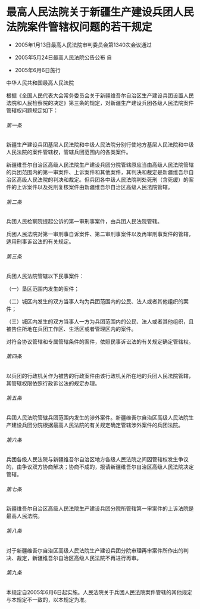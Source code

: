 # 最高人民法院关于新疆生产建设兵团人民法院案件管辖权问题的若干规定

- 2005年1月13日最高人民法院审判委员会第1340次会议通过

- 2005年5月24日最高人民法院公告公布 自

- 2005年6月6日施行

<!-- INFO END -->

中华人民共和国最高人民法院

根据《全国人民代表大会常务委员会关于新疆维吾尔自治区生产建设兵团设置人民法院和人民检察院的决定》第三条的规定，对新疆生产建设兵团各级人民法院案件管辖权问题规定如下：

###### 第一条

新疆生产建设兵团基层人民法院和中级人民法院分别行使地方基层人民法院和中级人民法院的案件管辖权，管辖兵团范围内的各类案件。

新疆维吾尔自治区高级人民法院生产建设兵团分院管辖原应当由高级人民法院管辖的兵团范围内的第一审案件、上诉案件和其他案件，其判决和裁定是新疆维吾尔自治区高级人民法院的判决和裁定。但兵团各中级人民法院判处死刑（含死缓）的案件的上诉案件以及死刑复核案件由新疆维吾尔自治区高级人民法院管辖。

###### 第二条

兵团人民检察院提起公诉的第一审刑事案件，由兵团人民法院管辖。

兵团人民法院对第一审刑事自诉案件、第二审刑事案件以及再审刑事案件的管辖，适用刑事诉讼法的有关规定。

###### 第三条

兵团人民法院管辖以下民事案件：

（一）垦区范围内发生的案件；

（二）城区内发生的双方当事人均为兵团范围内的公民、法人或者其他组织的案件；

（三）城区内发生的双方当事人一方为兵团范围内的公民、法人或者其他组织，且被告住所地在兵团工作区、生活区或者管理区内的案件。

对符合协议管辖和专属管辖条件的案件，依照民事诉讼法的有关规定确定管辖权。

###### 第四条

以兵团的行政机关作为被告的行政案件由该行政机关所在地的兵团人民法院管辖，其管辖权限依照行政诉讼法的规定办理。

###### 第五条

兵团人民法院管辖兵团范围内发生的涉外案件。新疆维吾尔自治区高级人民法院生产建设兵团分院根据最高人民法院的有关规定确定管辖涉外案件的兵团法院。

###### 第六条

兵团各级人民法院与新疆维吾尔自治区地方各级人民法院之间因管辖权发生争议的，由争议双方协商解决；协商不成的，报请新疆维吾尔自治区高级人民法院决定管辖。

###### 第七条

新疆维吾尔自治区高级人民法院生产建设兵团分院所管辖第一审案件的上诉法院是最高人民法院。

###### 第八条

对于新疆维吾尔自治区高级人民法院生产建设兵团分院审理再审案件所作出的判决、裁定，新疆维吾尔自治区高级人民法院不再进行再审。

###### 第九条

本规定自2005年6月6日起实施。人民法院关于兵团人民法院案件管辖的其他规定与本规定不一致的，以本规定为准。
